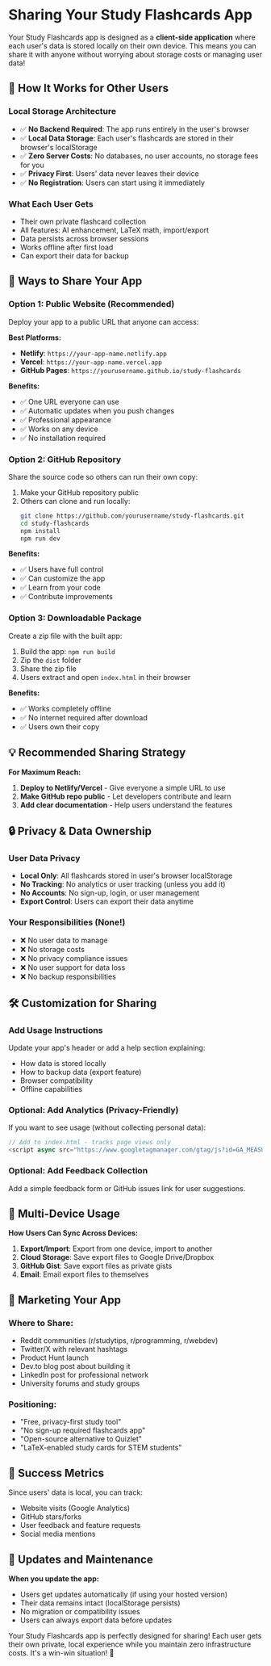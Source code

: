 # Sharing Your Study Flashcards App

Your Study Flashcards app is designed as a **client-side application** where each user's data is stored locally on their own device. This means you can share it with anyone without worrying about storage costs or managing user data!

## 🎯 How It Works for Other Users

### **Local Storage Architecture**
- ✅ **No Backend Required**: The app runs entirely in the user's browser
- ✅ **Local Data Storage**: Each user's flashcards are stored in their browser's localStorage
- ✅ **Zero Server Costs**: No databases, no user accounts, no storage fees for you
- ✅ **Privacy First**: Users' data never leaves their device
- ✅ **No Registration**: Users can start using it immediately

### **What Each User Gets**
- Their own private flashcard collection
- All features: AI enhancement, LaTeX math, import/export
- Data persists across browser sessions
- Works offline after first load
- Can export their data for backup

## 🚀 Ways to Share Your App

### Option 1: Public Website (Recommended)
Deploy your app to a public URL that anyone can access:

**Best Platforms:**
- **Netlify**: `https://your-app-name.netlify.app`
- **Vercel**: `https://your-app-name.vercel.app`  
- **GitHub Pages**: `https://yourusername.github.io/study-flashcards`

**Benefits:**
- ✅ One URL everyone can use
- ✅ Automatic updates when you push changes
- ✅ Professional appearance
- ✅ Works on any device
- ✅ No installation required

### Option 2: GitHub Repository
Share the source code so others can run their own copy:

1. Make your GitHub repository public
2. Others can clone and run locally:
   ```bash
   git clone https://github.com/yourusername/study-flashcards.git
   cd study-flashcards
   npm install
   npm run dev
   ```

**Benefits:**
- ✅ Users have full control
- ✅ Can customize the app
- ✅ Learn from your code
- ✅ Contribute improvements

### Option 3: Downloadable Package
Create a zip file with the built app:

1. Build the app: `npm run build`
2. Zip the `dist` folder
3. Share the zip file
4. Users extract and open `index.html` in their browser

**Benefits:**
- ✅ Works completely offline
- ✅ No internet required after download
- ✅ Users own their copy

## 💡 Recommended Sharing Strategy

**For Maximum Reach:**
1. **Deploy to Netlify/Vercel** - Give everyone a simple URL to use
2. **Make GitHub repo public** - Let developers contribute and learn
3. **Add clear documentation** - Help users understand the features

## 🔒 Privacy & Data Ownership

### **User Data Privacy**
- **Local Only**: All flashcards stored in user's browser localStorage
- **No Tracking**: No analytics or user tracking (unless you add it)
- **No Accounts**: No sign-up, login, or user management
- **Export Control**: Users can export their data anytime

### **Your Responsibilities (None!)**
- ❌ No user data to manage
- ❌ No storage costs
- ❌ No privacy compliance issues
- ❌ No user support for data loss
- ❌ No backup responsibilities

## 🛠️ Customization for Sharing

### Add Usage Instructions
Update your app's header or add a help section explaining:
- How data is stored locally
- How to backup data (export feature)
- Browser compatibility
- Offline capabilities

### Optional: Add Analytics (Privacy-Friendly)
If you want to see usage (without collecting personal data):
```javascript
// Add to index.html - tracks page views only
<script async src="https://www.googletagmanager.com/gtag/js?id=GA_MEASUREMENT_ID"></script>
```

### Optional: Add Feedback Collection
Add a simple feedback form or GitHub issues link for user suggestions.

## 📱 Multi-Device Usage

**How Users Can Sync Across Devices:**
1. **Export/Import**: Export from one device, import to another
2. **Cloud Storage**: Save export files to Google Drive/Dropbox
3. **GitHub Gist**: Save export files as private gists
4. **Email**: Email export files to themselves

## 🌟 Marketing Your App

### **Where to Share:**
- Reddit communities (r/studytips, r/programming, r/webdev)
- Twitter/X with relevant hashtags
- Product Hunt launch
- Dev.to blog post about building it
- LinkedIn post for professional network
- University forums and study groups

### **Positioning:**
- "Free, privacy-first study tool"
- "No sign-up required flashcards app"
- "Open-source alternative to Quizlet"
- "LaTeX-enabled study cards for STEM students"

## 🎉 Success Metrics

Since users' data is local, you can track:
- Website visits (Google Analytics)
- GitHub stars/forks
- User feedback and feature requests
- Social media mentions

## 🔄 Updates and Maintenance

**When you update the app:**
- Users get updates automatically (if using your hosted version)
- Their data remains intact (localStorage persists)
- No migration or compatibility issues
- Users can always export data before updates

Your Study Flashcards app is perfectly designed for sharing! Each user gets their own private, local experience while you maintain zero infrastructure costs. It's a win-win situation! 🚀
